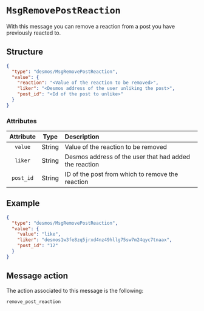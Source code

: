 # `MsgRemovePostReaction`
With this message you can remove a reaction from a post you have previously reacted to.

## Structure
```json
{
  "type": "desmos/MsgRemovePostReaction",
  "value": {
    "reaction": "<Value of the reaction to be removed>",
    "liker": "<Desmos address of the user unliking the post>",
    "post_id": "<Id of the post to unlike>"
  }
}
```

### Attributes
| Attribute | Type | Description |
| :-------: | :----: | :-------- |
| `value` | String | Value of the reaction to be removed | 
| `liker` | String | Desmos address of the user that had added the reaction | 
| `post_id` | String | ID of the post from which to remove the reaction |

## Example
```json
{
  "type": "desmos/MsgRemovePostReaction",
  "value": {
    "value": "like",
    "liker": "desmos1w3fe8zq5jrxd4nz49hllg75sw7m24qyc7tnaax",
    "post_id": "12"
  }
}
```

## Message action
The action associated to this message is the following: 

```
remove_post_reaction
```